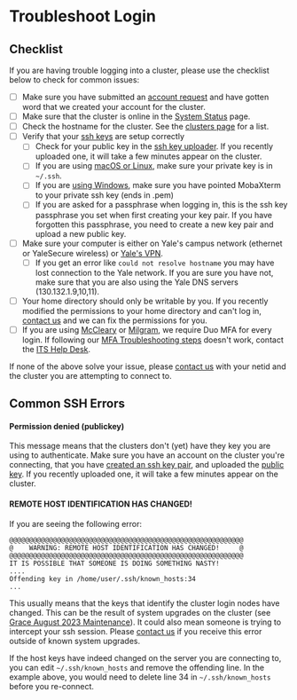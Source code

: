 # Troubleshoot Login

## Checklist

If you are having trouble logging into a cluster, please use the checklist below to check for common issues:

- [ ] Make sure you have submitted an [account request](https://research.computing.yale.edu/support/hpc/account-request) and have gotten word that we created your account for the cluster.
- [ ] Make sure that the cluster is online in the [System Status](http://research.computing.yale.edu/system-status) page.
- [ ] Check the hostname for the cluster. See the [clusters page](/clusters) for a list.
- [ ] Verify that your [ssh keys](/clusters-at-yale/access/#what-are-ssh-keys) are setup correctly
    - [ ] Check for your public key in the [ssh key uploader](https://sshkeys.ycrc.yale.edu/). If you recently uploaded one, it will take a few minutes appear on the cluster. 
    - [ ] If you are using [macOS or Linux](/clusters-at-yale/access/#macos-and-linux), make sure your private key is in `~/.ssh`.
    - [ ] If you are [using Windows](/clusters-at-yale/access/#windows), make sure you have pointed MobaXterm to your private ssh key (ends in .pem)
    - [ ] If you are asked for a passphrase when logging in, this is the ssh key passphrase you set when first creating your key pair. If you have forgotten this passphrase, you need to create a new key pair and upload a new public key.
- [ ] Make sure your computer is either on Yale's campus network (ethernet or YaleSecure wireless) or [Yale's VPN](/clusters-at-yale/access/vpn/).
    - [ ]  If you get an error like `could not resolve hostname` you may have lost connection to the Yale network. If you are sure you have not, make sure that you are also using the Yale DNS servers (130.132.1.9,10,11).
- [ ] Your home directory should only be writable by you. If you recently modified the permissions to your home directory and can't log in, [contact us](/#get-help) and we can fix the permissions for you.
- [ ] If you are using [McCleary](/clusters/mccleary) or [Milgram](/clusters/milgram), we require Duo MFA for every login. If following our [MFA Troubleshooting steps](/clusters-at-yale/access/mfa/#troubleshoot-mfa) doesn't  work, contact the [ITS Help Desk](https://yale.service-now.com/it?id=get_help).

If none of the above solve your issue, please [contact us](/#get-help) with your netid and the cluster you are attempting to connect to.


## Common SSH Errors

#### Permission denied (publickey)

This message means that the clusters don't (yet) have they key you are using to authenticate. Make sure you have an account on the cluster you're connecting, that you have [created an ssh key pair](/clusters-at-yale/access/#what-are-ssh-keys), and uploaded the [public key](https://sshkeys.ycrc.yale.edu/). If you recently uploaded one, it will take a few minutes appear on the cluster.

#### REMOTE HOST IDENTIFICATION HAS CHANGED!

If you are seeing the following error:

```
@@@@@@@@@@@@@@@@@@@@@@@@@@@@@@@@@@@@@@@@@@@@@@@@@@@@@@@@@@@
@    WARNING: REMOTE HOST IDENTIFICATION HAS CHANGED!     @
@@@@@@@@@@@@@@@@@@@@@@@@@@@@@@@@@@@@@@@@@@@@@@@@@@@@@@@@@@@
IT IS POSSIBLE THAT SOMEONE IS DOING SOMETHING NASTY!
....
Offending key in /home/user/.ssh/known_hosts:34
...

```

This usually means that the keys that identify the cluster login nodes have changed. This can be the result of system upgrades on the cluster (see [Grace August 2023 Maintenance](/clusters/grace_rhel8)). It could also mean someone is trying to intercept your ssh session. Please [contact us](/#get-help) if you receive this error outside of known system upgrades.

If the host keys have indeed changed on the server you are connecting to, you can edit `~/.ssh/known_hosts` and remove the offending line. In the example above, you would need to delete line 34 in `~/.ssh/known_hosts` before you re-connect.
